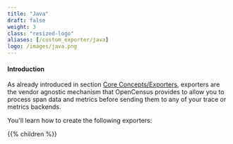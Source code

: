 ```yaml
---
title: "Java"
draft: false
weight: 3
class: "resized-logo"
aliases: [/custom_exporter/java]
logo: /images/java.png
---
```


#### Introduction
As already introduced in section [Core Concepts/Exporters](/core-concepts/exporters/), exporters
are the vendor agnostic mechanism that OpenCensus provides to allow you to process span data and metrics
before sending them to any of your trace or metrics backends.

You'll learn how to create the following exporters:

{{% children %}}
